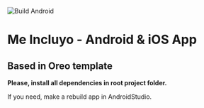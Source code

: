 ![Build Android](https://build.appcenter.ms/v0.1/apps/634daa85-c3a6-4910-b997-13879c74028c/branches/testing/badge)

# Me Incluyo - Android & iOS App
## Based in Oreo template

**Please, install all dependencies in root project folder.**

If you need, make a rebuild app in AndroidStudio.